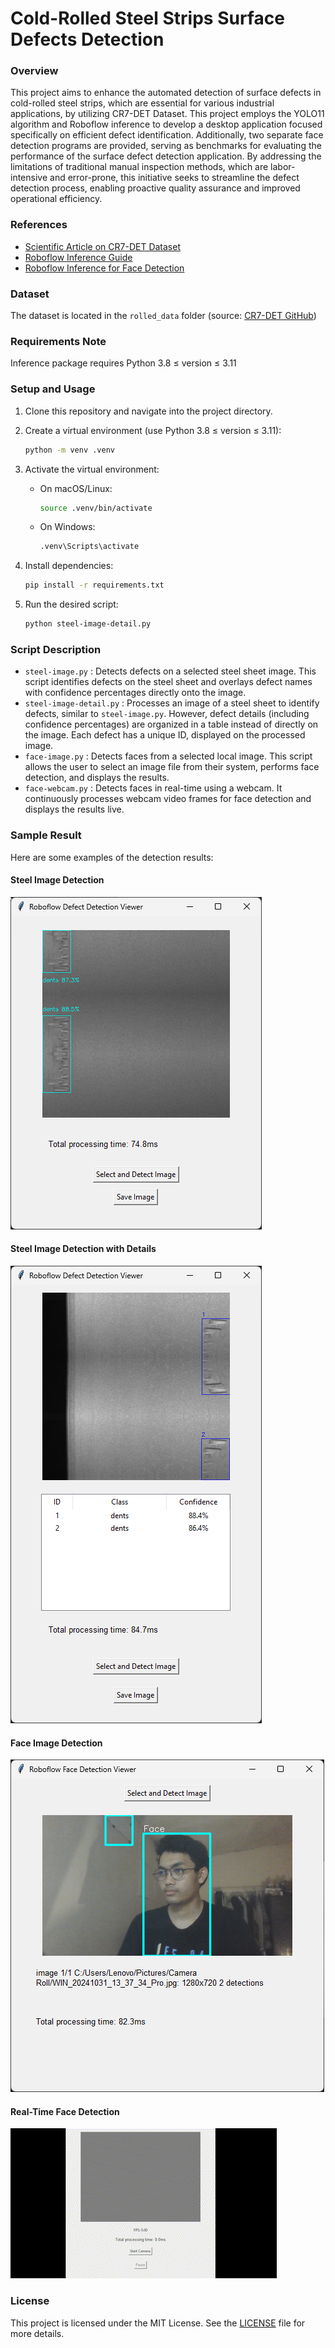 # Cold-Rolled Steel Strips Surface Defects Detection

### Overview

This project aims to enhance the automated detection of surface defects in cold-rolled steel strips, which are essential for various industrial applications, by utilizing CR7-DET Dataset. This project employs the YOLO11 algorithm and Roboflow inference to develop a desktop application focused specifically on efficient defect identification. Additionally, two separate face detection programs are provided, serving as benchmarks for evaluating the performance of the surface defect detection application. By addressing the limitations of traditional manual inspection methods, which are labor-intensive and error-prone, this initiative seeks to streamline the defect detection process, enabling proactive quality assurance and improved operational efficiency.

### References

- [Scientific Article on CR7-DET Dataset](https://www.sciencedirect.com/science/article/pii/S0952197624014830)
- [Roboflow Inference Guide](https://inference.roboflow.com)
- [Roboflow Inference for Face Detection](https://blog.roboflow.com/inference-python/)

### Dataset

The dataset is located in the `rolled_data` folder (source: [CR7-DET GitHub](https://github.com/jsq0903/CR7-DET))

### Requirements Note

Inference package requires Python 3.8 ≤ version ≤ 3.11

### Setup and Usage

1. Clone this repository and navigate into the project directory.
2. Create a virtual environment (use Python 3.8 ≤ version ≤ 3.11):

   ```bash
   python -m venv .venv
   ```

3. Activate the virtual environment:

   - On macOS/Linux:

     ```bash
     source .venv/bin/activate
     ```

   - On Windows:

     ```cmd
     .venv\Scripts\activate
     ```

4. Install dependencies:

   ```bash
   pip install -r requirements.txt
   ```

5. Run the desired script:

   ```bash
   python steel-image-detail.py
   ```

### Script Description

- `steel-image.py` : Detects defects on a selected steel sheet image. This script identifies defects on the steel sheet and overlays defect names with confidence percentages directly onto the image.
- `steel-image-detail.py` : Processes an image of a steel sheet to identify defects, similar to `steel-image.py`. However, defect details (including confidence percentages) are organized in a table instead of directly on the image. Each defect has a unique ID, displayed on the processed image.
- `face-image.py` : Detects faces from a selected local image. This script allows the user to select an image file from their system, performs face detection, and displays the results.
- `face-webcam.py` : Detects faces in real-time using a webcam. It continuously processes webcam video frames for face detection and displays the results live.

### Sample Result

Here are some examples of the detection results:

#### Steel Image Detection

![Steel Image Detection Result](assets/steel-image.png)

#### Steel Image Detection with Details

![Steel Image Detection with Details Result](assets/steel-image-detail.png)

#### Face Image Detection

![Face Image Detection Result](assets/face-image.png)

#### Real-Time Face Detection

![Real-Time Face Detection Result](assets/face-webcam.gif)

### License

This project is licensed under the MIT License. See the [LICENSE](https://github.com/andhiyaulhaq/cr7-shuzong/blob/main/LICENSE) file for more details.
